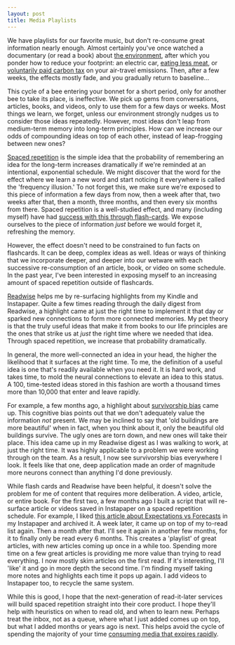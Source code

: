 ```yaml
---
layout: post
title: Media Playlists
---
```


We have playlists for our favorite music, but don't re-consume great information
nearly enough. Almost certainly you've once watched a documentary (or read a
book) about [the environment](https://www.beforetheflood.com/), after which you
ponder how to reduce your footprint: an electric car, [eating less
meat](https://en.wikipedia.org/wiki/Environmental_impact_of_meat_productionhttps://en.wikipedia.org/wiki/Environmental_impact_of_meat_production),
or [voluntarily paid carbon
tax](http://theconversation.com/airline-emissions-and-the-case-for-a-carbon-tax-on-flight-tickets-56598)
on your air-travel emissions. Then, after a few weeks, the effects mostly fade,
and you gradually return to baseline...

This cycle of a bee entering your bonnet for a short period, only for another
bee to take its place, is ineffective. We pick up gems from conversations,
articles, books, and videos, only to use them for a few days or weeks. Most
things we learn, we forget, unless our environment strongly nudges us to
consider those ideas repeatedly. However, most ideas don't leap from medium-term
memory into long-term principles. How can we increase our odds of compounding
ideas on top of each other, instead of leap-frogging between new ones?

[Spaced repetition](https://en.wikipedia.org/wiki/Spaced_repetition) is the
simple idea that the probability of remembering an idea for the long-term
increases dramatically if we're reminded at an intentional, exponential
schedule. We might discover that the word for the effect where we learn a new
word and start noticing it everywhere is called the 'frequency illusion.' To not
forget this, we make sure we're exposed to this piece of information a few days
from now, then a week after that, two weeks after that, then a month, three
months, and then every six months from there. Spaced repetition is a
well-studied effect, and many (including myself) have had [success with this
through flash-cards](http://sirupsen.com/airtable). We expose ourselves to the
piece of information *just* before we would forget it, refreshing the memory.

However, the effect doesn't need to be constrained to fun facts on flashcards.
It can be deep, complex ideas as well. Ideas or ways of thinking that we
incorporate deeper, and deeper into our wetware with each successive
re-consumption of an article, book, or video on some schedule. In the past year,
I've been interested in exposing myself to an increasing amount of spaced
repetition outside of flashcards. 

[Readwise](http://readwise.io/) helps me by re-surfacing highlights from my
Kindle and Instapaper.  Quite a few times reading through the daily digest from
Readwise, a highlight came at just the right time to implement it that day or
sparked new connections to form more connected memories. My pet theory is that
the truly useful ideas that make it from books to our life principles are the
ones that strike us at _just_ the right time where we needed that idea. Through
spaced repetition, we increase that probability dramatically.

In general, the more well-connected an idea in your head, the higher the
likelihood that it surfaces at the right time. To me, the definition of a useful
idea is one that's readily available when you need it. It is hard work, and
takes time, to mold the neural connections to elevate an idea to this status. A
100, time-tested ideas stored in this fashion are worth a thousand times more
than 10,000 that enter and leave rapidly.

For example, a few months ago, a highlight about [survivorship
bias](https://en.wikipedia.org/wiki/Survivorship_bias) came up. This cognitive
bias points out that we don't adequately value the information *not* present. We
may be inclined to say that 'old buildings are more beautiful' when in fact,
when you think about it, only the beautiful old buildings survive. The ugly ones
are torn down, and new ones will take their place. This idea came up in my
Readwise digest as I was walking to work, at just the right time. It was highly
applicable to a problem we were working through on the team. As a result, I now
see survivorship bias everywhere I look. It feels like that one, deep
application made an order of magnitude more neurons connect than anything I'd
done previously.

While flash cards and Readwise have been helpful, it doesn't solve the problem
for me of content that requires more deliberation. A video, article, or entire
book. For the first two, a few months ago I built a script that will re-surface
article or videos saved in Instapaper on a spaced repetition schedule. For
example, I liked [this article about Expectations vs
Forecasts](http://www.collaborativefund.com/blog/expectations-vs-forecasts/) in
my Instapaper and archived it. A week later, it came up on top of my to-read
list again. Then a month after that.  I'll see it again in another few months,
for it to finally only be read every 6 months. This creates a 'playlist' of
great articles, with new articles coming up once in a while too. Spending more
time on a few great articles is providing me more value than trying to read
everything. I now mostly skim articles on the first read. If it's interesting,
I'll 'like' it and go in more depth the second time. I'm finding myself taking
more notes and highlights each time it pops up again. I add videos to Instapaper
too, to recycle the same system.

While this is good, I hope that the next-generation of read-it-later services
will build spaced repetition straight into their core product. I hope they'll
help with heuristics on when to read old, and when to learn new. Perhaps treat
the inbox, not as a queue, where what I just added comes up on top, but what I
added months or years ago is next. This helps avoid the cycle of spending the
majority of your time [consuming media that expires
rapidly](http://www.collaborativefund.com/blog/expiring-vs-lt-knowledge/).
